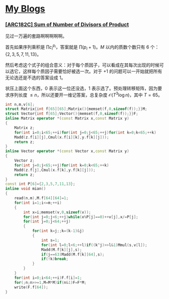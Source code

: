 # [My Blogs](https://www.cnblogs.com/WrongAnswer90/p/18356106)

### [[ARC182C] Sum of Number of Divisors of Product](https://www.luogu.com.cn/problem/AT_arc182_c)

见过一万遍的套路啊啊啊啊啊。

首先如果序列乘积是 $\prod c_i^{p_i}$，答案就是 $\prod (p_i+1)$。$M$ 以内的质数个数只有 $6$ 个：$\{2,3,5,7,11,13\}$。

然后考虑这个式子的组合意义：对于每个质因子，可以看成在其每次出现的时候可以选它，这样每个质因子需要恰好被选一次。对于 $+1$ 的问题可以一开始就把所有无论选还是不选的答案设成 $1$。

状压上面这个东西，$0$ 表示这一位还没选，$1$ 表示选了。预处理转移矩阵，因为要求序列长度 $\leq n$，所以还要开一维记答案，总复杂度 $\mathcal O(T^3\log n)$，其中 $T=65$。

```cpp
int n,m,v[6];
struct Matrix{int f[65][65];Matrix(){memset(f,0,sizeof(f));}}M;
struct Vector{int f[65];Vector(){memset(f,0,sizeof(f));}}F;
inline Matrix operator *(const Matrix x,const Matrix y)
{
	Matrix z;
	for(int i=0;i<65;++i)for(int j=0;j<65;++j)for(int k=0;k<65;++k)
	Madd(z.f[i][j],Cmul(x.f[i][k],y.f[k][j]));
	return z;
}
inline Vector operator *(const Vector x,const Matrix y)
{
	Vector z;
	for(int j=0;j<65;++j)for(int k=0;k<65;++k)
	Madd(z.f[j],Cmul(x.f[k],y.f[k][j]));
	return z;
}
const int P[6]={2,3,5,7,11,13};
inline void mian()
{
	read(n,m),M.f[64][64]=1;
	for(int i=1;i<=m;++i)
	{
		int x=i;memset(v,0,sizeof(v));
		for(int j=0;j<6;++j)while(x%P[j]==0)++v[j],x/=P[j];
		for(int j=0;j<64;++j)
		{
			for(int k=j;;k=(k-1)&j)
			{
				int s=1;
				for(int l=0;l<6;++l)if((k^j)>>l&1)Mmul(s,v[l]);
				Madd(M.f[k][j],s);
				if(j==63)Madd(M.f[k][64],s);
				if(!k)break;
			}
		}
	}
	for(int i=0;i<64;++i)F.f[i]=1;
	for(;n;n>>=1,M=M*M)if(n&1)F=F*M;
	write(F.f[64]);
}
```